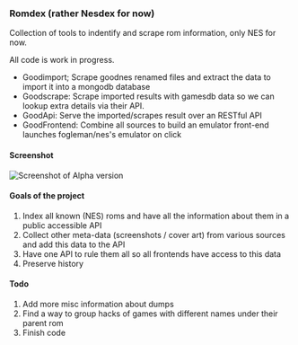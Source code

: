 ### Romdex (rather Nesdex for now)

Collection of tools to indentify and scrape rom information, only NES
for now.

All code is work in progress.

* Goodimport; Scrape goodnes renamed files and extract the data to
  import it into a mongodb database
* Goodscrape: Scrape imported results with gamesdb data so we can lookup
  extra details via their API.
* GoodApi: Serve the imported/scrapes result over an RESTful API
* GoodFrontend: Combine all sources to build an emulator front-end launches fogleman/nes's emulator on click

#### Screenshot

![Screenshot of Alpha version](http://i.imgur.com/T0oOJyF.png)


#### Goals of the project

1. Index all known (NES) roms and have all the information about them in a public accessible API
2. Collect other meta-data (screenshots / cover art) from various sources and add this data to the API
3. Have one API to rule them all so all frontends have access to this data
4. Preserve history

#### Todo
1. Add more misc information about dumps
2. Find a way to group hacks of games with different names under their
   parent rom
3. Finish code
